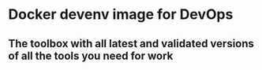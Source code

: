 # Docker devenv image for DevOps

## The toolbox with all latest and validated versions of all the tools you need for work



